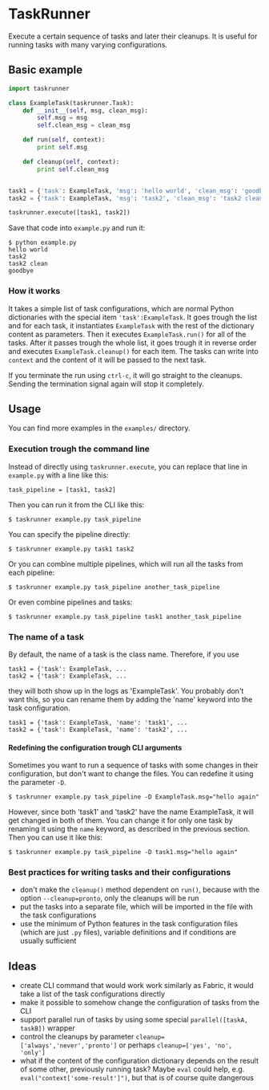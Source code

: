 # TaskRunner

Execute a certain sequence of tasks and later their cleanups. It is useful for
running tasks with many varying configurations.

## Basic example

```python
import taskrunner

class ExampleTask(taskrunner.Task):
    def __init__(self, msg, clean_msg):
        self.msg = msg
        self.clean_msg = clean_msg

    def run(self, context):
        print self.msg

    def cleanup(self, context):
        print self.clean_msg


task1 = {'task': ExampleTask, 'msg': 'hello world', 'clean_msg': 'goodbye'}
task2 = {'task': ExampleTask, 'msg': 'task2', 'clean_msg': 'task2 clean'}

taskrunner.execute([task1, task2])
```

Save that code into `example.py` and run it:

    $ python example.py
    hello world
    task2
    task2 clean
    goodbye


### How it works

It takes a simple list of task configurations, which are normal Python
dictionaries with the special item `'task':ExampleTask`. It goes trough the
list and for each task, it instantiates `ExampleTask` with the rest of the
dictionary content as parameters. Then it executes `ExampleTask.run()` for all
of the tasks. After it passes trough the whole list, it goes trough it in
reverse order and executes `ExampleTask.cleanup()` for each item. The tasks can
write into `context` and the content of it will be passed to the next task.

If you terminate the run using `ctrl-c`, it will go straight to the cleanups.
Sending the termination signal again will stop it completely.

## Usage

You can find more examples in the `examples/` directory.

### Execution trough the command line

Instead of directly using `taskrunner.execute`, you can replace that line in
`example.py` with a line like this:

    task_pipeline = [task1, task2]

Then you can run it from the CLI like this:

    $ taskrunner example.py task_pipeline

You can specify the pipeline directly:

    $ taskrunner example.py task1 task2

Or you can combine multiple pipelines, which will run all the tasks from each
pipeline:

    $ taskrunner example.py task_pipeline another_task_pipeline

Or even combine pipelines and tasks:

    $ taskrunner example.py task_pipeline task1 another_task_pipeline

### The name of a task

By default, the name of a task is the class name. Therefore, if you use

    task1 = {'task': ExampleTask, ...
    task2 = {'task': ExampleTask, ...

they will both show up in the logs as 'ExampleTask'. You probably don't want
this, so you can rename them by adding the 'name' keyword into the task
configuration.

    task1 = {'task': ExampleTask, 'name': 'task1', ...
    task2 = {'task': ExampleTask, 'name': 'task2', ...

#### Redefining the configuration trough CLI arguments

Sometimes you want to run a sequence of tasks with some changes in their
configuration, but don't want to change the files. You can redefine it using
the parameter `-D`.

    $ taskrunner example.py task_pipeline -D ExampleTask.msg="hello again"

However, since both 'task1' and 'task2' have the name ExampleTask, it will get
changed in both of them. You can change it for only one task by renaming it
using the `name` keyword, as described in the previous section. Then you can
use it like this:

    $ taskrunner example.py task_pipeline -D task1.msg="hello again"

### Best practices for writing tasks and their configurations
* don't make the `cleanup()` method dependent on `run()`, because with the
  option `--cleanup=pronto`, only the cleanups will be run
* put the tasks into a separate file, which will be imported in the file with
  the task configurations
* use the minimum of Python features in the task configuration files (which are
  just `.py` files), variable definitions and if conditions are usually
  sufficient

## Ideas

* create CLI command that would work work similarly as Fabric, it would take a
  list of the task configurations directly
* make it possible to somehow change the configuration of tasks from the CLI
* support parallel run of tasks by using some special
  `parallel([taskA, taskB])` wrapper
* control the cleanups by parameter `cleanup=['always','never','pronto']` or
  perhaps `cleanup=['yes', 'no', 'only']`
* what if the content of the configuration dictionary depends on the result of
  some other, previously running task? Maybe `eval` could help, e.g.
  `eval("context['some-result']")`, but that is of course quite dangerous

